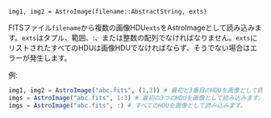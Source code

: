 ```
img1, img2 = AstroImage(filename::AbstractString, exts)
```

FITSファイル`filename`から複数の画像HDU`exts`をAstroImageとして読み込みます。`exts`はタプル、範囲、:、または整数の配列でなければなりません。`exts`にリストされたすべてのHDUは画像HDUでなければならず、そうでない場合はエラーが発生します。

例:

```julia
img1, img2 = AstroImage("abc.fits", (1,3)) # 最初と3番目のHDUを画像として読み込みます。
imgs = AstroImage("abc.fits", 1:3) # 最初の3つのHDUを画像として読み込みます。
imgs = AstroImage("abc.fits", :) # すべてのHDUを画像として読み込みます。
```
